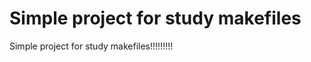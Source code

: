 Simple project for study makefiles
==================================
Simple project for study makefiles!!!!!!!!!

